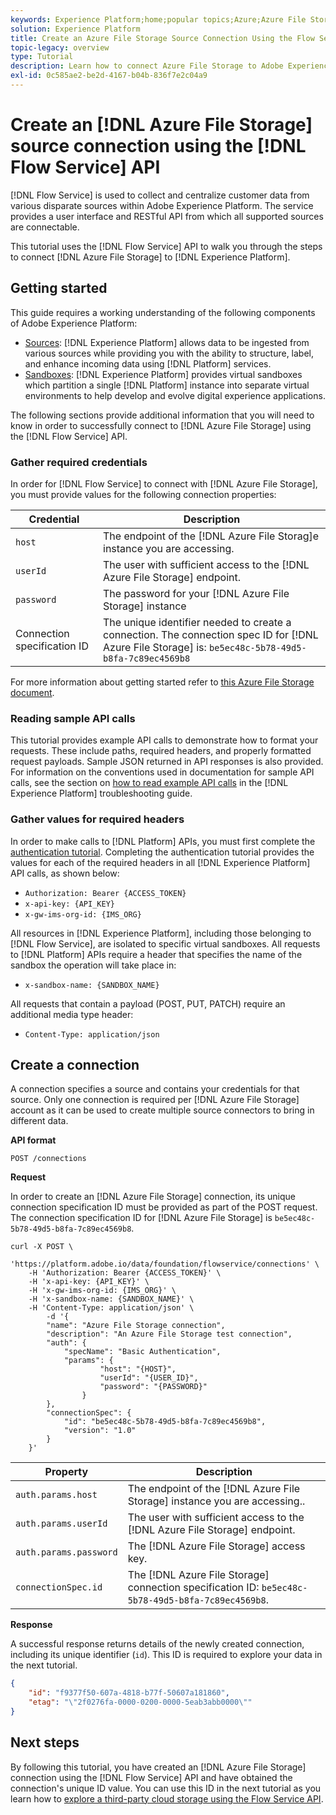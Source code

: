 ```yaml
---
keywords: Experience Platform;home;popular topics;Azure;Azure File Storage;Azure file storage
solution: Experience Platform
title: Create an Azure File Storage Source Connection Using the Flow Service API
topic-legacy: overview
type: Tutorial
description: Learn how to connect Azure File Storage to Adobe Experience Platform using the Flow Service API.
exl-id: 0c585ae2-be2d-4167-b04b-836f7e2c04a9
---
```

# Create an [!DNL Azure File Storage] source connection using the [!DNL Flow Service] API

[!DNL Flow Service] is used to collect and centralize customer data from various disparate sources within Adobe Experience Platform. The service provides a user interface and RESTful API from which all supported sources are connectable.

This tutorial uses the [!DNL Flow Service] API to walk you through the steps to connect [!DNL Azure File Storage] to [!DNL Experience Platform].

## Getting started

This guide requires a working understanding of the following components of Adobe Experience Platform:

* [Sources](../../../../home.md): [!DNL Experience Platform] allows data to be ingested from various sources while providing you with the ability to structure, label, and enhance incoming data using [!DNL Platform] services.
* [Sandboxes](../../../../../sandboxes/home.md): [!DNL Experience Platform] provides virtual sandboxes which partition a single [!DNL Platform] instance into separate virtual environments to help develop and evolve digital experience applications.

The following sections provide additional information that you will need to know in order to successfully connect to [!DNL Azure File Storage] using the [!DNL Flow Service] API.

### Gather required credentials

In order for [!DNL Flow Service] to connect with [!DNL Azure File Storage], you must provide values for the following connection properties:

| Credential | Description |
| ---------- | ----------- |
| `host` | The endpoint of the [!DNL Azure File Storag]e instance you are accessing. |
| `userId` | The user with sufficient access to the [!DNL Azure File Storage] endpoint. |
| `password` | The password for your [!DNL Azure File Storage] instance |
| Connection specification ID | The unique identifier needed to create a connection. The connection spec ID for [!DNL Azure File Storage] is: `be5ec48c-5b78-49d5-b8fa-7c89ec4569b8` |

For more information about getting started refer to [this Azure File Storage document](https://docs.microsoft.com/en-us/azure/storage/files/storage-how-to-use-files-windows).

### Reading sample API calls

This tutorial provides example API calls to demonstrate how to format your requests. These include paths, required headers, and properly formatted request payloads. Sample JSON returned in API responses is also provided. For information on the conventions used in documentation for sample API calls, see the section on [how to read example API calls](../../../../../landing/troubleshooting.md#how-do-i-format-an-api-request) in the [!DNL Experience Platform] troubleshooting guide.

### Gather values for required headers

In order to make calls to [!DNL Platform] APIs, you must first complete the [authentication tutorial](https://www.adobe.com/go/platform-api-authentication-en). Completing the authentication tutorial provides the values for each of the required headers in all [!DNL Experience Platform] API calls, as shown below:

* `Authorization: Bearer {ACCESS_TOKEN}`
* `x-api-key: {API_KEY}`
* `x-gw-ims-org-id: {IMS_ORG}`

All resources in [!DNL Experience Platform], including those belonging to [!DNL Flow Service], are isolated to specific virtual sandboxes. All requests to [!DNL Platform] APIs require a header that specifies the name of the sandbox the operation will take place in:

* `x-sandbox-name: {SANDBOX_NAME}`

All requests that contain a payload (POST, PUT, PATCH) require an additional media type header:

* `Content-Type: application/json`

## Create a connection

A connection specifies a source and contains your credentials for that source. Only one connection is required per [!DNL Azure File Storage] account as it can be used to create multiple source connectors to bring in different data.

**API format**

```http
POST /connections
```

**Request**

In order to create an [!DNL Azure File Storage] connection, its unique connection specification ID must be provided as part of the POST request. The connection specification ID for [!DNL Azure File Storage] is `be5ec48c-5b78-49d5-b8fa-7c89ec4569b8`.

```shell
curl -X POST \
    'https://platform.adobe.io/data/foundation/flowservice/connections' \
    -H 'Authorization: Bearer {ACCESS_TOKEN}' \
    -H 'x-api-key: {API_KEY}' \
    -H 'x-gw-ims-org-id: {IMS_ORG}' \
    -H 'x-sandbox-name: {SANDBOX_NAME}' \
    -H 'Content-Type: application/json' \
        -d '{
        "name": "Azure File Storage connection",
        "description": "An Azure File Storage test connection",
        "auth": {
            "specName": "Basic Authentication",
            "params": {
                    "host": "{HOST}",
                    "userId": "{USER_ID}",
                    "password": "{PASSWORD}"
                }
        },
        "connectionSpec": {
            "id": "be5ec48c-5b78-49d5-b8fa-7c89ec4569b8",
            "version": "1.0"
        }
    }'
```

| Property | Description |
| --------- | ----------- |
| `auth.params.host` | The endpoint of the [!DNL Azure File Storage] instance you are accessing.. |
| `auth.params.userId` | The user with sufficient access to the [!DNL Azure File Storage] endpoint. |
| `auth.params.password` | The [!DNL Azure File Storage] access key. |
| `connectionSpec.id` | The [!DNL Azure File Storage] connection specification ID: `be5ec48c-5b78-49d5-b8fa-7c89ec4569b8`. |

**Response**

A successful response returns details of the newly created connection, including its unique identifier (`id`). This ID is required to explore your data in the next tutorial.

```json
{
    "id": "f9377f50-607a-4818-b77f-50607a181860",
    "etag": "\"2f0276fa-0000-0200-0000-5eab3abb0000\""
}
```

## Next steps

By following this tutorial, you have created an [!DNL Azure File Storage] connection using the [!DNL Flow Service] API and have obtained the connection's unique ID value. You can use this ID in the next tutorial as you learn how to [explore a third-party cloud storage using the Flow Service API](../../explore/cloud-storage.md).
